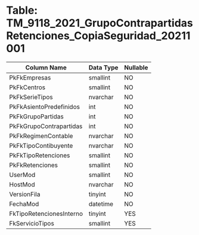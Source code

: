 # Table: TM_9118_2021_GrupoContrapartidasRetenciones_CopiaSeguridad_20211001

| Column Name | Data Type | Nullable |
|-------------|-----------|----------|
| PkFkEmpresas | smallint | NO |
| PkFkCentros | smallint | NO |
| PkFkSerieTipos | nvarchar | NO |
| PkFkAsientoPredefinidos | int | NO |
| PkFkGrupoPartidas | int | NO |
| PkFkGrupoContrapartidas | int | NO |
| PkFkRegimenContable | nvarchar | NO |
| PkFkTipoContibuyente | nvarchar | NO |
| PkFkTipoRetenciones | smallint | NO |
| PkFkRetenciones | smallint | NO |
| UserMod | smallint | NO |
| HostMod | nvarchar | NO |
| VersionFila | tinyint | NO |
| FechaMod | datetime | NO |
| FkTipoRetencionesInterno | tinyint | YES |
| FkServicioTipos | smallint | YES |
